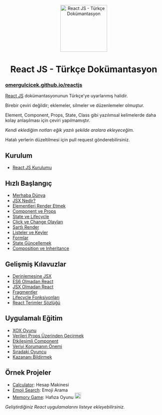 <p align="center">
<img src="https://omergulcicek.com/img/github/reactjs.png" alt="React JS - Türkçe Dokümantasyon" height="150">
</p>

<h1 align="center">React JS - Türkçe Dokümantasyon</h1>

<h3><a href="https://omergulcicek.github.io/reactjs/">omergulcicek.github.io/reactjs</a></h3>

<a href="https://reactjs.org/">React JS</a> dokümantasyonunun Türkçe'ye uyarlanmış halidir.

Birebir çeviri değildir; eklemeler, silmeler ve düzenlemeler olmuştur.

Element, Component, Props, State, Class gibi yazılımsal kelimelerde daha kolay anlaşılması için çeviri yapılmamıştır.

<i>Kendi eklediğim notları eğik yazılı şekilde aralara ekleyeceğim.</i>

Hatalı yerlerin düzeltilmesi için pull request gönderebilirsiniz.


<h2>Kurulum</h2>

- <a href="https://omergulcicek.github.io/reactjs/kurulum/reactjs-kurulumu">React JS Kurulumu</a>

<h2>Hızlı Başlangıç</h2>

- <a href="https://omergulcicek.github.io/reactjs/hizli-baslangic/merhaba-dunya">Merhaba Dünya</a>
- <a href="https://omergulcicek.github.io/reactjs/hizli-baslangic/jsx-nedir">JSX Nedir?</a>
- <a href="https://omergulcicek.github.io/reactjs/hizli-baslangic/elementleri-render-etmek">Elementleri Render Etmek</a>
- <a href="https://omergulcicek.github.io/reactjs/hizli-baslangic/component-ve-props">Component ve Props</a>
- <a href="https://omergulcicek.github.io/reactjs/hizli-baslangic/state-ve-lifecycle">State ve Lifecycle</a>
- <a href="https://omergulcicek.github.io/reactjs/hizli-baslangic/click-ve-change-olaylari">Click ve Change Olayları</a>
- <a href="https://omergulcicek.github.io/reactjs/hizli-baslangic/sartli-render">Şartlı Render</a>
- <a href="https://omergulcicek.github.io/reactjs/hizli-baslangic/listeler-ve-keyler">Listeler ve Keyler</a>
- <a href="https://omergulcicek.github.io/reactjs/hizli-baslangic/formlar">Formlar</a>
- <a href="https://omergulcicek.github.io/reactjs/hizli-baslangic/state-guncellemek">State Güncellemek</a>
- <a href="https://omergulcicek.github.io/reactjs/hizli-baslangic/composition-ve-inheritance">Composition ve Inheritance</a>

<h2>Gelişmiş Kılavuzlar</h2>

- <a href="https://omergulcicek.github.io/reactjs/gelismis-kilavuzlar/derinlemesine-jsx">Derinlemesine JSX</a>
- <a href="https://omergulcicek.github.io/reactjs/gelismis-kilavuzlar/es6-olmadan-react">ES6 Olmadan React</a>
- <a href="https://omergulcicek.github.io/reactjs/gelismis-kilavuzlar/jsx-olmadan-react">JSX Olmadan React</a>
- <a href="https://omergulcicek.github.io/reactjs/gelismis-kilavuzlar/fragmentler">Fragmentler</a>
- <a href="https://omergulcicek.github.io/reactjs/gelismis-kilavuzlar/lifecycle-fonksiyonlari">Lifecycle Fonksiyonları</a>
- <a href="https://omergulcicek.github.io/reactjs/gelismis-kilavuzlar/react-terimler-sozlugu">React Terimler Sözlüğü</a>

<h2>Uygulamalı Eğitim</h2>

- <a href="https://omergulcicek.github.io/reactjs/uygulamali-egitim/xox-oyunu">XOX Oyunu</a>
- <a href="https://omergulcicek.github.io/reactjs/uygulamali-egitim/verileri-props-uzerinden-gecirmek">Verileri Props Üzerinden Geçirmek</a>
- <a href="https://omergulcicek.github.io/reactjs/uygulamali-egitim/etkilesimli-component">Etkileşimli Component</a>
- <a href="https://omergulcicek.github.io/reactjs/uygulamali-egitim/veriyi-korumanin-onemi">Veriyi Korumanın Önemi</a>
- <a href="https://omergulcicek.github.io/reactjs/uygulamali-egitim/siradaki-oyuncu">Sıradaki Oyuncu</a>
- <a href="https://omergulcicek.github.io/reactjs/uygulamali-egitim/kazanani-bildirmek">Kazananı Bildirmek</a>

<h2>Örnek Projeler</h2>

- <a href="https://github.com/ahfarmer/calculator?editors=0010">Calculator</a>: Hesap Makinesi
- <a href="https://github.com/ahfarmer/emoji-search?editors=0010">Emoji Search</a>: Emoji Arama
- <a href="https://codepen.io/yigitcukuren/pen/GyxxVm?editors=0010">Memory Game</a>: Hafıza Oyunu <img src="https://assets-cdn.github.com/images/icons/emoji/unicode/1f1f9-1f1f7.png" height="20">

<i>Geliştirdiğiniz React uygulamalarını listeye ekleyebilirsiniz.</i>
